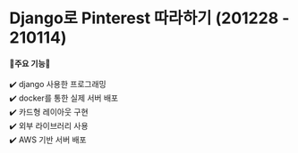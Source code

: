# Django로 Pinterest 따라하기 (201228 - 210114)


**📌주요 기능📌**<br>
<br>
:heavy_check_mark: django 사용한 프로그래밍<br>
:heavy_check_mark: docker를 통한 실제 서버 배포<br>
:heavy_check_mark: 카드형 레이아웃 구현<br>
:heavy_check_mark: 외부 라이브러리 사용<br>
:heavy_check_mark: AWS 기반 서버 배포<br>

